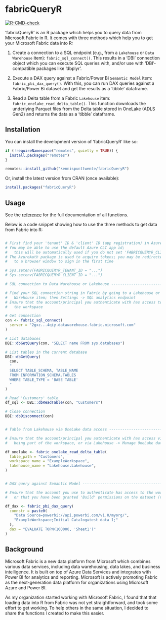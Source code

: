 
<!-- README.md is generated from README.Rmd. Please edit that file -->

# fabricQueryR

<!-- badges: start -->

[![R-CMD-check](https://github.com/kennispunttwente/fabricQueryR/actions/workflows/R-CMD-check.yaml/badge.svg)](https://github.com/kennispunttwente/fabricQueryR/actions/workflows/R-CMD-check.yaml)
<!-- badges: end -->

‘fabricQueryR’ is an R package which helps you to query data from
Microsoft Fabric in R. It comes with three methods which help you to get
your Microsoft Fabric data into R:

1.  Create a connection to a SQL endpoint (e.g., from a `Lakehouse` or
    `Data Warehouse` item): `fabric_sql_connect()`. This results in a
    ‘DBI’ connection object which you can execute SQL queries with,
    and/or use with ‘DBI’-compatible packages like ‘dbplyr’.

2.  Execute a DAX query against a Fabric/Power Bi `Semantic Model` item:
    `fabric_pbi_dax_query()`. With this, you can run DAX queries against
    a Fabric/Power Bi dataset and get the results as a ‘tibble’
    dataframe.

3.  Read a Delta table from a Fabric `Lakehouse` item:
    `fabric_onelake_read_delta_table()`. This function downloads the
    underlying Parquet files from the Delta table stored in OneLake
    (ADLS Gen2) and returns the data as a ‘tibble’ dataframe.

## Installation

You can install the development version of ‘fabricQueryR’ like so:

``` r
if (!requireNamespace("remotes", quietly = TRUE)) {
  install.packages("remotes")
}

remotes::install_github("kennispunttwente/fabricQueryR")
```

Or, install the latest version from CRAN (once available):

``` r
install.packages("fabricQueryR")
```

## Usage

See the
[reference](https://kennispunttwente.github.io/fabricQueryR/reference/index.html)
for the full documentation of all functions.

Below is a code snippet showing how to use the three methods to get data
from Fabric into R:

``` r

# First find your 'tenant' ID & 'client' ID (app registration) in Azure/Entra
# You may be able to use the default Azure CLI app id;
#   this will be automatically used if you do not set 'FABRICQUERYR_CLIENT_ID'
# The AzureAuth package is used to acquire tokens; you may be redirected
#   to a browser window to sign in the first time

# Sys.setenv(FABRICQUERYR_TENANT_ID = "...")
# Sys.setenv(FABRICQUERYR_CLIENT_ID = "...")

# SQL connection to Data Warehouse or Lakehouse --------------------------------

# Find your SQL connection string in Fabric by going to a Lakehouse or Data
#   Warehouse item; then Settings -> SQL analytics endpoint
# Ensure that the account/principal you authenticate with has access to
#   the workspace 

# Get connection
con <- fabric_sql_connect(
  server = "2gxz...4qiy.datawarehouse.fabric.microsoft.com"
)

# List databases
DBI::dbGetQuery(con, "SELECT name FROM sys.databases")

# List tables in the current database
DBI::dbGetQuery(
  con,
  "
  SELECT TABLE_SCHEMA, TABLE_NAME
  FROM INFORMATION_SCHEMA.TABLES
  WHERE TABLE_TYPE = 'BASE TABLE'
  "
)

# Read 'Customers' table
df_sql <- DBI::dbReadTable(con, "Customers")

# Close connection
DBI::dbDisconnect(con)


# Table from Lakehouse via OneLake data access ---------------------------------

# Ensure that the account/principal you authenticate with has access via
#   being part of the workspace, or via Lakehouse -> Manage OneLake data access

df_onelake <- fabric_onelake_read_delta_table(
  table_path = "Customers",
  workspace_name = "ExampleWorkspace",
  lakehouse_name = "Lakehouse.Lakehouse",
)


# DAX query against Semantic Model ---------------------------------------------

# Ensure that the account you use to authenticate has access to the workspace,
#   or that you have been granted 'Build' permissions on the dataset (via share)

df_dax <- fabric_pbi_dax_query(
  connstr = paste0(
    "Data Source=powerbi://api.powerbi.com/v1.0/myorg/",
    "ExampleWorkspace;Initial Catalog=test data 1;"
  ),
  dax = "EVALUATE TOPN(100000, 'Sheet1')"
)
```

## Background

Microsoft Fabric is a new data platform from Microsoft which combines
various data services, including data warehousing, data lakes, and
business intelligence. It is built on top of Azure Data Services and
integrates with Power BI for analytics and reporting. Microsoft is
actively promoting Fabric as the next-generation data platform for
organizations using Microsoft Azure and Power BI.

As my organization started working with Microsoft Fabric, I found that
that loading data into R from Fabric was not yet straightforward, and
took some effort to get working. To help others in the same situation, I
decided to share the functions I created to make this easier.
